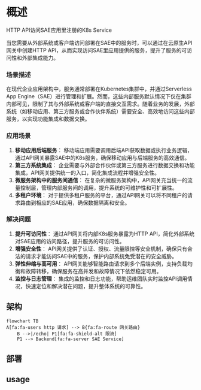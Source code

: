 # 概述
HTTP API访问SAE应用里注册的K8s Service

当您需要从外部系统或客户端访问部署在SAE中的服务时，可以通过在云原生API网关中创建HTTP API，从而实现访问SAE里应用提供的服务，提升了服务的可访问性和外部集成能力。

### 场景描述
在现代企业应用架构中，服务通常部署在Kubernetes集群中，并通过Serverless App Engine（SAE）进行管理和扩展。然而，这些内部服务默认情况下仅在集群内部可见，限制了其与外部系统或客户端的直接交互需求。随着业务的发展，外部系统（如移动应用、第三方服务或合作伙伴系统）需要安全、高效地访问这些内部服务，以实现功能集成和数据交换。

### 应用场景
1. **移动应用后端服务**：
	移动端应用需要调用后端API获取数据或执行业务逻辑，通过API网关暴露SAE中的K8s服务，确保移动应用与后端服务的高效通信。
2. **第三方系统集成**：
	企业需要与外部合作伙伴或第三方服务进行数据交换和功能集成，API网关提供统一的入口，简化集成流程并增强安全性。
3. **微服务架构中的服务间通信**：
	在复杂的微服务架构中，API网关充当统一的流量控制层，管理内部服务间的调用，提升系统的可维护性和可扩展性。
4. **多租户环境**：
	对于提供多租户服务的平台，通过API网关可以将不同租户的请求路由到相应的SAE应用，确保数据隔离和安全。

### 解决问题
1. **提升可访问性**：
	通过API网关将内部K8s服务暴露为HTTP API，简化外部系统对SAE应用的访问路径，提升服务的可访问性。
2. **增强安全性**：
	API网关提供了认证、授权、流量限控等安全机制，确保只有合法的请求才能访问SAE中的服务，保护内部系统免受潜在的安全威胁。
3. **弹性伸缩与高可用**：
	API网关能够智能路由请求到多个后端实例，支持负载均衡和故障转移，确保服务在高并发和故障情况下依然稳定可用。
4. **监控与日志管理**：
	集成的监控和日志功能，帮助运维团队实时监控API调用情况，快速定位和解决潜在问题，提升整体系统的可靠性。

## 架构
```mermaid
flowchart TB
A[fa:fa-users http 请求] --> B{fa:fa-route 网关路由}
	B -->|/echo| P1[fa:fa-shield-alt 限流]
	P1 --> Backend[fa:fa-server SAE Service]
```
## 部署

## usage